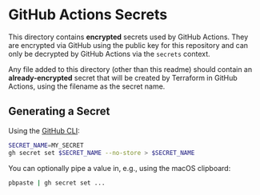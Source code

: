 # GitHub Actions Secrets

This directory contains **encrypted** secrets used by GitHub Actions. They are encrypted via GitHub using the public key for this repository and can only be decrypted by GitHub Actions via the `secrets` context.

Any file added to this directory (other than this readme) should contain an **already-encrypted** secret that will be created by Terraform in GitHub Actions, using the filename as the secret name.

## Generating a Secret

Using the [GitHub CLI](https://cli.github.com):

```sh
SECRET_NAME=MY_SECRET
gh secret set $SECRET_NAME --no-store > $SECRET_NAME
```

You can optionally pipe a value in, e.g., using the macOS clipboard:

```sh
pbpaste | gh secret set ...
```
